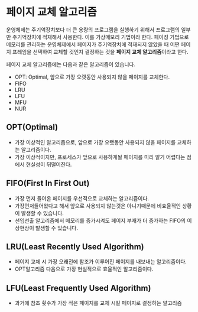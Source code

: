 # 페이지 교체 알고리즘

운영체제는 주기억장치보다 더 큰 용량의 프로그램을 실행하기 위해서 프로그램의 일부만 주기억장치에 적재해서 사용한다. 이를 가상메모리 기법이라 한다. 페이징 기법으로 메모리를 관리하는 운영체제에서 페이지가 주기억장치에 적재되지 않았을 때 어떤 페이지 프레임을 선택하여 교체할 것인지 결정하는 것을 **페이지 교체 알고리즘**이라고 한다.

페이지 교체 알고리즘에는 다음과 같은 알고리즘이 있습니다.
- OPT: Optimal, 앞으로 가장 오랫동안 사용되지 않을 페이지를 교체한다.
- FIFO
- LRU
- LFU
- MFU
- NUR

## OPT(Optimal)
- 가장 이상적인 알고리즘으로, 앞으로 가장 오랫동안 사용되지 않을 페이지를 교체하는 알고리즘이다.
- 가장 이상적이지만, 프로세스가 앞으로 사용하게될 페이지를 미리 알기 어렵다는 점에서 현실성이 뒤떨어진다.

## FIFO(First In First Out)
- 가장 먼저 들어온 페이지를 우선적으로 교체하는 알고리즘이다.
- 가장먼저들어왔다고 해서 앞으로 사용되지 않는것은 아니기때문에 비효율적인 상황이 발생할 수 있습니다.
- 선입선출 알고리즘에서 메모리를 증가시켜도 페이지 부재가 더 증가하는 FIFO의 이상현상이 발생할 수 있습니다.

## LRU(Least Recently Used Algorithm)
- 페이지 교체 시 가장 오래전에 참조가 이루어진 페이지를 내보내는 알고리즘이다.
- OPT알고리즘 다음으로 가장 현실적으로 효율적인 알고리즘이다.

## LFU(Least Frequently Used Algorithm)
- 과거에 참조 횟수가 가장 적은 페이지를 교체 시킬 페이지로 결정하는 알고리즘